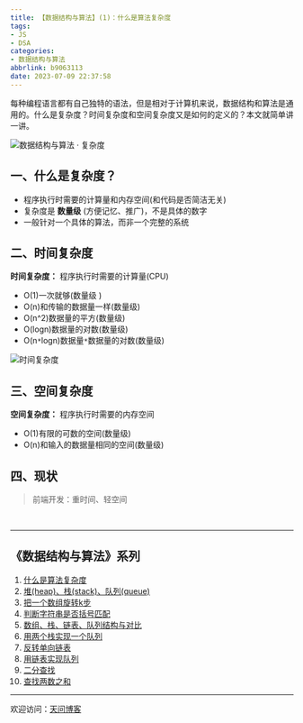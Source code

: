 ```yaml
---
title: 【数据结构与算法】(1)：什么是算法复杂度
tags:
- JS
- DSA
categories:
- 数据结构与算法
abbrlink: b9063113
date: 2023-07-09 22:37:58
---
```


每种编程语言都有自己独特的语法，但是相对于计算机来说，数据结构和算法是通用的。什么是复杂度？时间复杂度和空间复杂度又是如何的定义的？本文就简单讲一讲。

![数据结构与算法 · 复杂度](https://tiven.cn/static/img/img-dsa-01-6Q5tuJKvFrD-nx9eIVizq.jpg)

<!-- more -->

## 一、什么是复杂度？

- 程序执行时需要的计算量和内存空间(和代码是否简洁无关)
- 复杂度是 **数量级** (方便记忆、推广)，不是具体的数字
- 一般针对一个具体的算法，而非一个完整的系统

## 二、时间复杂度

**时间复杂度：** 程序执行时需要的计算量(CPU)

* O(1)一次就够(数量级 )
* O(n)和传输的数据量一样(数量级)
* O(n^2)数据量的平方(数量级)
* O(logn)数据量的对数(数量级)
* O(n`*`logn)数据量`*`数据量的对数(数量级)

![时间复杂度](https://tiven.cn/static/img/img-complexity-02-f89PnicNtD_LCdafq_0AF.jpg)

## 三、空间复杂度

**空间复杂度：** 程序执行时需要的内存空间

* O(1)有限的可数的空间(数量级)
* O(n)和输入的数据量相同的空间(数量级)

## 四、现状

> 前端开发：重时间、轻空间
<br>

-----
## 《数据结构与算法》系列

1. [什么是算法复杂度](https://tiven.cn/p/b9063113/ '什么是算法复杂度')
2. [堆(heap)、栈(stack)、队列(queue)](https://tiven.cn/p/c55e8f27/ '堆(heap)、栈(stack)、队列(queue)')
3. [把一个数组旋转k步](https://tiven.cn/p/12d6f2da/ '把一个数组旋转k步')
4. [判断字符串是否括号匹配](https://tiven.cn/p/df874343/ '判断字符串是否括号匹配')
5. [数组、栈、链表、队列结构与对比](https://tiven.cn/p/80e3121a/ '数组、栈、链表、队列结构与对比')
6. [用两个栈实现一个队列](https://tiven.cn/p/bf65fdf9/ '用两个栈实现一个队列')
7. [反转单向链表](https://tiven.cn/p/fc060cbe/ '反转单向链表')
8. [用链表实现队列](https://tiven.cn/p/a0867d06/ '用链表实现队列')
9. [二分查找](https://tiven.cn/p/5aae9ba7/ '二分查找')
10. [查找两数之和](https://tiven.cn/p/4d88c947/ '查找两数之和')


---

欢迎访问：[天问博客](https://tiven.cn/p/b9063113/ "天问博客-专注于大前端技术")

